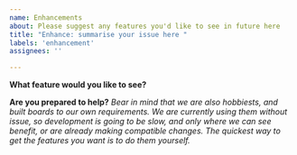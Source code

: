 ```yaml
---
name: Enhancements
about: Please suggest any features you'd like to see in future here 
title: "Enhance: summarise your issue here "
labels: 'enhancement'
assignees: ''

---
```

**What feature would you like to see?**

**Are you prepared to help?** 
_Bear in mind that we are also hobbiests, and built boards to our own requirements._ 
_We are currently using them without issue, so development is going to be slow, and only where we can see benefit, or are already making compatible changes. The quickest way to get the features you want is to do them yourself._
